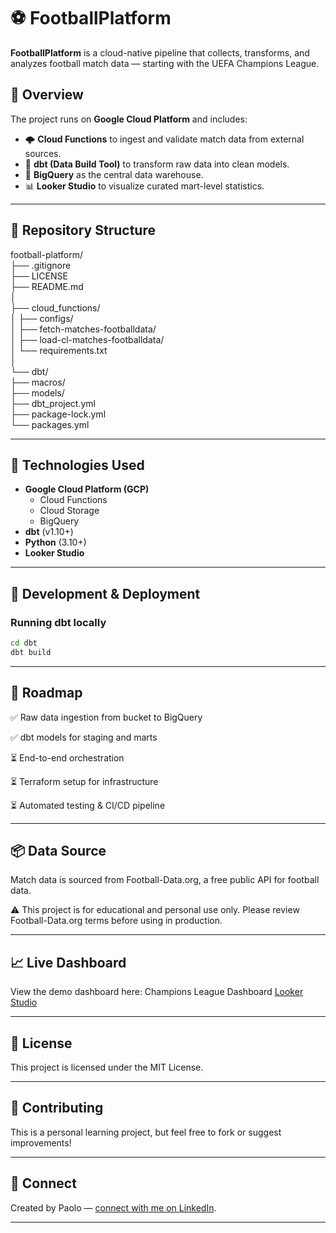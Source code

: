 # ⚽ FootballPlatform

**FootballPlatform** is a cloud-native pipeline that collects, transforms, and analyzes football match data — starting with the UEFA Champions League.

## 🚀 Overview

The project runs on **Google Cloud Platform** and includes:

- 🌩️ **Cloud Functions** to ingest and validate match data from external sources.
- 🧱 **dbt (Data Build Tool)** to transform raw data into clean models.
- 🧠 **BigQuery** as the central data warehouse.
- 📊 **Looker Studio** to visualize curated mart-level statistics.

---

## 📂 Repository Structure

football-platform/  
├── .gitignore  
├── LICENSE  
├── README.md  
│  
├── cloud_functions/  
│   ├── configs/  
│   ├── fetch-matches-footballdata/  
│   ├── load-cl-matches-footballdata/  
│   └── requirements.txt  
│  
└── dbt/  
    ├── macros/  
    ├── models/  
    ├── dbt_project.yml  
    ├── package-lock.yml  
    └── packages.yml  

---

## 🔧 Technologies Used

- **Google Cloud Platform (GCP)**
  - Cloud Functions
  - Cloud Storage
  - BigQuery
- **dbt** (v1.10+)
- **Python** (3.10+)
- **Looker Studio**

---

## 🧪 Development & Deployment

### Running dbt locally

```bash
cd dbt
dbt build
```
---

## 📅 Roadmap

✅ Raw data ingestion from bucket to BigQuery

✅ dbt models for staging and marts

⏳ End-to-end orchestration

⏳ Terraform setup for infrastructure

⏳ Automated testing & CI/CD pipeline

---

## 📦 Data Source

Match data is sourced from Football-Data.org, a free public API for football data.

⚠️ This project is for educational and personal use only. Please review Football-Data.org terms before using in production.

---

## 📈 Live Dashboard

View the demo dashboard here: Champions League Dashboard [Looker Studio](https://lookerstudio.google.com/s/vnXW0_9aQtI)

---

## 📄 License

This project is licensed under the MIT License.

---

## 🙌 Contributing

This is a personal learning project, but feel free to fork or suggest improvements!

---

## 🔗 Connect

Created by Paolo — [connect with me on LinkedIn](https://www.linkedin.com/in/paolo-magni-091731112/).

---
